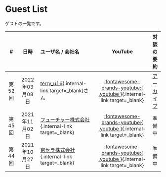 # Guest List

ゲストの一覧です。

|#|日時|ユーザ名 / 会社名|YouTube|対談の要約|
|:-----:|:----------:|:---------------|:-----:|:-----:|
|第52回|2022年03月08日|[terry_u16](https://atcoder.jp/users/terry_u16){.internal-link target=_blank}さん|[:fontawesome-brands-youtube:{ .youtube }](https://youtu.be/ht5lVjxEzqo?t=1607){.internal-link target=_blank}|[アーカイブ](https://kato-hiro.github.io/AadaCoderDigest/details/archives/2022/52nd)|
|第45回|2021年11月02日|[フューチャー株式会社](https://www.future.co.jp){.internal-link target=_blank}|[:fontawesome-brands-youtube:{ .youtube }](https://youtu.be/SbtpiZ59K3M?t=1843){.internal-link target=_blank}|準備中|
|第44回|2021年10月27日|[京セラ株式会社](https://www.kyocera.co.jp/){.internal-link target=_blank}|[:fontawesome-brands-youtube:{ .youtube }](https://youtu.be/CPphpNFsTf0?t=1784){.internal-link target=_blank}|準備中|

